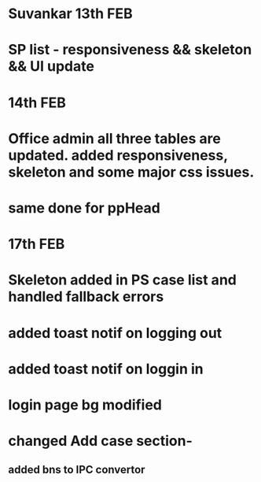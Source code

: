 # Suvankar 13th FEB
# SP list - responsiveness && skeleton && UI update


# 14th FEB
# Office admin all three tables are updated. added responsiveness, skeleton and some major css issues. 
# same done for ppHead


# 17th FEB
# Skeleton added in PS case list and handled fallback errors
# added toast notif on logging out
# added toast notif on loggin in
# login page bg modified
# changed Add case section-
## added bns to IPC convertor


